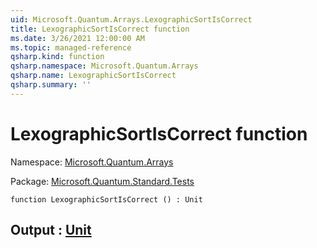 ```yaml
---
uid: Microsoft.Quantum.Arrays.LexographicSortIsCorrect
title: LexographicSortIsCorrect function
ms.date: 3/26/2021 12:00:00 AM
ms.topic: managed-reference
qsharp.kind: function
qsharp.namespace: Microsoft.Quantum.Arrays
qsharp.name: LexographicSortIsCorrect
qsharp.summary: ''
---
```


# LexographicSortIsCorrect function

Namespace: [Microsoft.Quantum.Arrays](xref:Microsoft.Quantum.Arrays)

Package: [Microsoft.Quantum.Standard.Tests](https://nuget.org/packages/Microsoft.Quantum.Standard.Tests)




```qsharp
function LexographicSortIsCorrect () : Unit
```


## Output : [Unit](xref:microsoft.quantum.lang-ref.unit)

